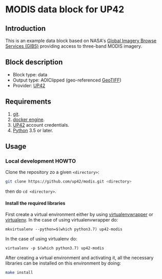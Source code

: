 # MODIS data block for UP42
## Introduction

This is an example data block based on NASA's [Global Imagery Browse Services (GIBS)](https://earthdata.nasa.gov/eosdis/science-system-description/eosdis-components/gibs) providing access to three-band
MODIS imagery.

## Block description
* Block type: data   
* Output type: AOIClipped (geo-referenced [GeoTIFF](https://en.wikipedia.org/wiki/GeoTIFF))
* Provider: [UP42](https://up42.com)

## Requirements

 1. [git](https://git-scm.com/).
 2. [docker engine](https://docs.docker.com/engine/).
 3. [UP42](https://up42.com) account credentials.
 4. [Python](https://python.org) 3.5 or later.

## Usage

### Local development HOWTO

Clone the repository zo a given `<directory>`:

```bash
git clone https://github.com/up42/modis.git <directory>
``` 

then do `cd <directory>`.

#### Install the required libraries

First create a virtual environment either by using [virtualenvwrapper](https://virtualenvwrapper.readthedocs.io/en/latest/) 
or [virtualenv](https://virtualenv.pypa.io/en/latest/).
In the case of using virtualenvwrapper do:

```mkvirtualenv --python=$(which python3.7) up42-modis```

In the case of using virtualenv do:

````
virtualenv -p $(which python3.7) up42-modis
````

After creating a virtual environment and activating it, all the necessary libraries can be installed on this environment by doing:

```bash
make install
```